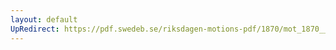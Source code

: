 ```yaml
---
layout: default
UpRedirect: https://pdf.swedeb.se/riksdagen-motions-pdf/1870/mot_1870__fk__00047/mot_1870__fk__00047_001.pdf
---
```

